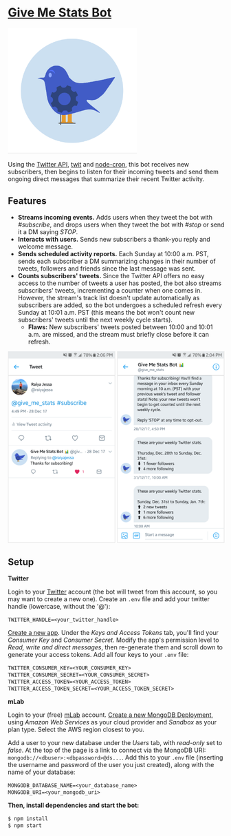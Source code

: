 # [Give Me Stats Bot](https://twitter.com/give_me_stats)

<img src="images/logo.png" alt="logo" width="300">

Using the [Twitter API](https://developer.twitter.com/en/docs), [twit](https://github.com/ttezel/twit) and [node-cron](https://github.com/kelektiv/node-cron), this bot receives new subscribers, then begins to listen for their incoming tweets and send them ongoing direct messages that summarize their recent Twitter activity.

## Features

* __Streams incoming events.__ Adds users when they tweet the bot with _#subscribe_, and drops users when they tweet the bot with _#stop_ or send it a DM saying _STOP_.
* __Interacts with users.__ Sends new subscribers a thank-you reply and welcome message.
* __Sends scheduled activity reports.__ Each Sunday at 10:00 a.m. PST, sends each subscriber a DM summarizing changes in their number of tweets, followers and friends since the last message was sent.
* __Counts subscribers' tweets.__ Since the Twitter API offers no easy access to the number of tweets a user has posted, the bot also streams subscribers' tweets, incrementing a counter when one comes in. However, the stream's track list doesn't update automatically as subscribers are added, so the bot undergoes a scheduled refresh every Sunday at 10:01 a.m. PST (this means the bot won't count new subscribers' tweets until the next weekly cycle starts).
  * __Flaws:__ New subscribers' tweets posted between 10:00 and 10:01 a.m. are missed, and the stream must briefly close before it can refresh.

<img src="images/tweet.png" alt="tweet" width="250"> <img src="images/direct-message.png" alt="direct message" width="250">

## Setup

__Twitter__

Login to your [Twitter](https://twitter.com/) account (the bot will tweet from this account, so you may want to create a new one). Create an `.env` file and add your twitter handle (lowercase, without the '@'):
```
TWITTER_HANDLE=<your_twitter_handle>
```

[Create a new app](https://apps.twitter.com/app/new). Under the _Keys and Access Tokens_ tab, you'll find your _Consumer Key_ and _Consumer Secret_. Modify the app's permission level to _Read, write and direct messages_, then re-generate them and scroll down to generate your access tokens. Add all four keys to your `.env` file:
```
TWITTER_CONSUMER_KEY=<YOUR_CONSUMER_KEY>
TWITTER_CONSUMER_SECRET=<YOUR_CONSUMER_SECRET>
TWITTER_ACCESS_TOKEN=<YOUR_ACCESS_TOKEN>
TWITTER_ACCESS_TOKEN_SECRET=<YOUR_ACCESS_TOKEN_SECRET>
```

__mLab__

Login to your (free) [mLab](https://mlab.com/) account. [Create a new MongoDB Deployment](https://mlab.com/create/wizard#PlanType-Provider), using _Amazon Web Services_ as your cloud provider and _Sandbox_ as your plan type. Select the AWS region closest to you.

Add a user to your new database under the _Users_ tab, with _read-only_ set to _false_. At the top of the page is a link to connect via the MongoDB URI: `mongodb://<dbuser>:<dbpassword>@ds...`. Add this to your `.env` file (inserting the username and password of the user you just created), along with the name of your database:
```
MONGODB_DATABASE_NAME=<your_database_name>
MONGODB_URI=<your_mongodb_uri>
```

__Then, install dependencies and start the bot:__
```
$ npm install
$ npm start
```

